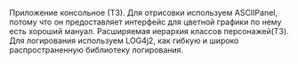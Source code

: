 Приложение консольное (ТЗ). Для отрисовки используем ASCIIPanel, потому что он предоставляет интерфейс для цветной графики по нему есть хороший мануал.
Расширяемая иерархия классов персонажей(ТЗ).
Для логирования используем LOG4j2, как гибкую и широко распространенную библиотеку логирования.
